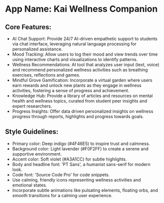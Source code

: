# **App Name**: Kai Wellness Companion

## Core Features:

- AI Chat Support: Provide 24/7 AI-driven empathetic support to students via chat interface, leveraging natural language processing for personalized assistance.
- Mood Tracking: Allow users to log their mood and view trends over time using interactive charts and visualizations to identify patterns.
- Wellness Recommendations: AI tool that analyzes user input (text, voice) and recommend personalized wellness activities such as breathing exercises, reflections and games.
- Mindful Grove Gamification: Incorporate a virtual garden where users earn rewards and unlock new plants as they engage in wellness activities, fostering a sense of progress and achievement.
- Knowledge Hub: Provide a library of articles and resources on mental health and wellness topics, curated from student peer insights and expert researchers.
- Progress Insights: Offer data driven personalized insights on wellness progress through reports, highlights and progress towards goals.

## Style Guidelines:

- Primary color: Deep indigo (#4F46E5) to inspire trust and calmness.
- Background color: Light lavender (#F0F2FF) to create a serene and supportive environment.
- Accent color: Soft violet (#A3A1CC) for subtle highlights.
- Body and headline font: 'PT Sans', a humanist sans-serif for modern look.
- Code font: 'Source Code Pro' for code snippets.
- Use calming, friendly icons representing wellness activities and emotional states.
- Incorporate subtle animations like pulsating elements, floating orbs, and smooth transitions for a calming user experience.